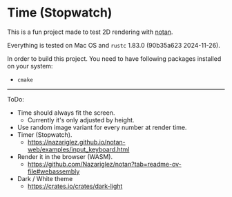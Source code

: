 # Time (Stopwatch)

This is a fun project made to test 2D rendering with [notan](https://crates.io/crates/notan).

Everything is tested on Mac OS and `rustc` 1.83.0 (90b35a623 2024-11-26).

In order to build this project. You need to have following packages installed on your system:

* `cmake`


----

ToDo:

* Time should always fit the screen.
  * Currently it's only adjusted by height.
* Use random image variant for every number at render time.
* Timer (Stopwatch).
  * https://nazariglez.github.io/notan-web/examples/input_keyboard.html
* Render it in the browser (WASM).
  * https://github.com/Nazariglez/notan?tab=readme-ov-file#webassembly
* Dark / White theme
  * https://crates.io/crates/dark-light
